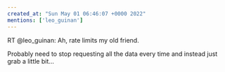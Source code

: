 ```yaml
---
created_at: "Sun May 01 06:46:07 +0000 2022"
mentions: ['leo_guinan']
---
```


RT @leo_guinan: Ah, rate limits my old friend.

Probably need to stop requesting all the data every time and instead just grab a little bit…